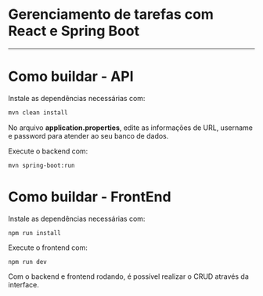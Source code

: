 # Gerenciamento de tarefas com React e Spring Boot
- - -

# Como buildar - API
Instale as dependências necessárias com:
```bash
mvn clean install
```

No arquivo **application.properties**, edite as informações
de URL, username e password para atender ao seu banco de dados.

Execute o backend com:
```bash
mvn spring-boot:run
```

# Como buildar - FrontEnd
Instale as dependências necessárias com:
```
npm run install
```

Execute o frontend com:
```bash
npm run dev
```

Com o backend e frontend rodando, é possível realizar o CRUD através da interface.
